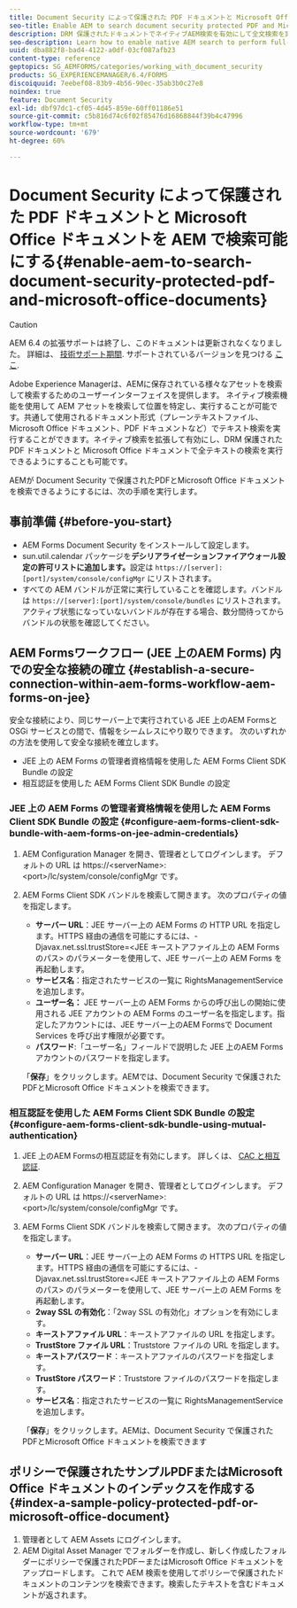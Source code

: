 ```yaml
---
title: Document Security によって保護された PDF ドキュメントと Microsoft Office ドキュメントを AEM で検索可能にする
seo-title: Enable AEM to search document security protected PDF and Microsoft Office documents
description: DRM 保護されたドキュメントでネイティブAEM検索を有効にして全文検索を実行する方法をPDFします。
seo-description: Learn how to enable native AEM search to perform full-text search on DRM protected PDF documents.
uuid: dba882f8-bad4-4122-a0df-03cf087afb23
content-type: reference
geptopics: SG_AEMFORMS/categories/working_with_document_security
products: SG_EXPERIENCEMANAGER/6.4/FORMS
discoiquuid: 7eebef08-83b9-4b56-90ec-35ab3b0c27e8
noindex: true
feature: Document Security
exl-id: dbf97dc1-cf05-4d45-859e-60ff01186e51
source-git-commit: c5b816d74c6f02f85476d16868844f39b4c47996
workflow-type: tm+mt
source-wordcount: '679'
ht-degree: 60%

---
```


# Document Security によって保護された PDF ドキュメントと Microsoft Office ドキュメントを AEM で検索可能にする{#enable-aem-to-search-document-security-protected-pdf-and-microsoft-office-documents}

>[!CAUTION]
>
>AEM 6.4 の拡張サポートは終了し、このドキュメントは更新されなくなりました。 詳細は、 [技術サポート期間](https://helpx.adobe.com/jp/support/programs/eol-matrix.html). サポートされているバージョンを見つける [ここ](https://experienceleague.adobe.com/docs/?lang=ja).

Adobe Experience Managerは、AEMに保存されている様々なアセットを検索して検索するためのユーザーインターフェイスを提供します。 ネイティブ検索機能を使用して AEM アセットを検索して位置を特定し、実行することが可能です。共通して使用されるドキュメント形式（プレーンテキストファイル、Microsoft Office ドキュメント、PDF ドキュメントなど）でテキスト検索を実行することができます。ネイティブ検索を拡張して有効にし、DRM 保護された PDF ドキュメントと Microsoft Office ドキュメントで全テキストの検索を実行できるようにすることも可能です。

AEMが Document Security で保護されたPDFとMicrosoft Office ドキュメントを検索できるようにするには、次の手順を実行します。

## 事前準備 {#before-you-start}

* AEM Forms Document Security をインストールして設定します。
* sun.util.calendar パッケージを&#x200B;**デシリアライゼーションファイアウォール設定の許可リストに追加します。**&#x200B;設定は `https://[server]:[port]/system/console/configMgr` にリストされます。
* すべての AEM バンドルが正常に実行していることを確認します。バンドルは `https://[server]:[port]/system/console/bundles` にリストされます。アクティブ状態になっていないバンドルが存在する場合、数分間待ってからバンドルの状態を確認してください。

## AEM Formsワークフロー (JEE 上のAEM Forms) 内での安全な接続の確立 {#establish-a-secure-connection-within-aem-forms-workflow-aem-forms-on-jee}

安全な接続により、同じサーバー上で実行されている JEE 上のAEM Formsと OSGi サービスとの間で、情報をシームレスにやり取りできます。 次のいずれかの方法を使用して安全な接続を確立します。

* JEE 上の AEM Forms の管理者資格情報を使用した AEM Forms Client SDK Bundle の設定
* 相互認証を使用した AEM Forms Client SDK Bundle の設定

### JEE 上の AEM Forms の管理者資格情報を使用した AEM Forms Client SDK Bundle の設定 {#configure-aem-forms-client-sdk-bundle-with-aem-forms-on-jee-admin-credentials}

1. AEM Configuration Manager を開き、管理者としてログインします。 デフォルトの URL は https://&lt;serverName>:&lt;port>/lc/system/console/configMgr です。
1. AEM Forms Client SDK バンドルを検索して開きます。 次のプロパティの値を指定します。

   * **サーバー URL**：JEE サーバー上の AEM Forms の HTTP URL を指定します。HTTPS 経由の通信を可能にするには、-Djavax.net.ssl.trustStore=&lt;JEE キーストアファイル上の AEM Forms のパス> のパラメーターを使用して、JEE サーバー上の AEM Forms を再起動します。
   * **サービス名**：指定されたサービスの一覧に RightsManagementService を追加します。
   * **ユーザー名：** JEE サーバー上の AEM Forms からの呼び出しの開始に使用される JEE アカウントの AEM Forms のユーザー名を指定します。指定したアカウントには、JEE サーバー上のAEM Formsで Document Services を呼び出す権限が必要です。
   * **パスワード**:「ユーザー名」フィールドで説明した JEE 上のAEM Formsアカウントのパスワードを指定します。

   「**保存**」をクリックします。AEMでは、Document Security で保護されたPDFとMicrosoft Office ドキュメントを検索できます。

### 相互認証を使用した AEM Forms Client SDK Bundle の設定 {#configure-aem-forms-client-sdk-bundle-using-mutual-authentication}

1. JEE 上のAEM Formsの相互認証を有効にします。 詳しくは、 [CAC と相互認証](https://helpx.adobe.com/jp/livecycle/kb/cac-mutual-authentication.html).
1. AEM Configuration Manager を開き、管理者としてログインします。 デフォルトの URL は https://&lt;serverName>:&lt;port>/lc/system/console/configMgr です。
1. AEM Forms Client SDK バンドルを検索して開きます。 次のプロパティの値を指定します。

   * **サーバー URL**：JEE サーバー上の AEM Forms の HTTPS URL を指定します。HTTPS 経由の通信を可能にするには、-Djavax.net.ssl.trustStore=&lt;JEE キーストアファイル上の AEM Forms のパス> のパラメーターを使用して、JEE サーバー上の AEM Forms を再起動します。
   * **2way SSL の有効化**：「2way SSL の有効化」オプションを有効にします。
   * **キーストアファイル URL**：キーストアファイルの URL を指定します。
   * **TrustStore ファイル URL**：Truststore ファイルの URL を指定します。
   * **キーストアパスワード**：キーストアファイルのパスワードを指定します。
   * **TrustStore パスワード**：Truststore ファイルのパスワードを指定します。
   * **サービス名**：指定されたサービスの一覧に RightsManagementService を追加します。

   「**保存**」をクリックします。AEMは、Document Security で保護されたPDFとMicrosoft Office ドキュメントを検索できます

## ポリシーで保護されたサンプルPDFまたはMicrosoft Office ドキュメントのインデックスを作成する {#index-a-sample-policy-protected-pdf-or-microsoft-office-document}

1. 管理者として AEM Assets にログインします。
1. AEM Digital Asset Manager でフォルダーを作成し、新しく作成したフォルダーにポリシーで保護されたPDFーまたはMicrosoft Office ドキュメントをアップロードします。 これで AEM 検索を使用してポリシーで保護されたドキュメントのコンテンツを検索できます。検索したテキストを含むドキュメントが返されます。
